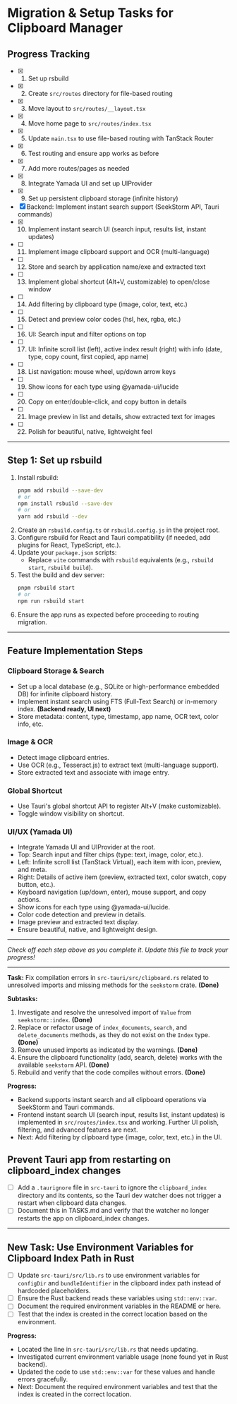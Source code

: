 # Migration & Setup Tasks for Clipboard Manager

## Progress Tracking

- [x] 1. Set up rsbuild
- [x] 2. Create `src/routes` directory for file-based routing
- [x] 3. Move layout to `src/routes/__layout.tsx`
- [x] 4. Move home page to `src/routes/index.tsx`
- [x] 5. Update `main.tsx` to use file-based routing with TanStack Router
- [x] 6. Test routing and ensure app works as before
- [x] 7. Add more routes/pages as needed
- [x] 8. Integrate Yamada UI and set up UIProvider
- [x] 9. Set up persistent clipboard storage (infinite history)
- [x] Backend: Implement instant search support (SeekStorm API, Tauri commands)
- [x] 10. Implement instant search UI (search input, results list, instant updates)
- [ ] 11. Implement image clipboard support and OCR (multi-language)
- [ ] 12. Store and search by application name/exe and extracted text
- [ ] 13. Implement global shortcut (Alt+V, customizable) to open/close window
- [ ] 14. Add filtering by clipboard type (image, color, text, etc.)
- [ ] 15. Detect and preview color codes (hsl, hex, rgba, etc.)
- [ ] 16. UI: Search input and filter options on top
- [ ] 17. UI: Infinite scroll list (left), active index result (right) with info (date, type, copy count, first copied, app name)
- [ ] 18. List navigation: mouse wheel, up/down arrow keys
- [ ] 19. Show icons for each type using @yamada-ui/lucide
- [ ] 20. Copy on enter/double-click, and copy button in details
- [ ] 21. Image preview in list and details, show extracted text for images
- [ ] 22. Polish for beautiful, native, lightweight feel

---

## Step 1: Set up rsbuild

1. Install rsbuild:
   ```sh
   pnpm add rsbuild --save-dev
   # or
   npm install rsbuild --save-dev
   # or
   yarn add rsbuild --dev
   ```
2. Create an `rsbuild.config.ts` or `rsbuild.config.js` in the project root.
3. Configure rsbuild for React and Tauri compatibility (if needed, add plugins for React, TypeScript, etc.).
4. Update your `package.json` scripts:
   - Replace `vite` commands with `rsbuild` equivalents (e.g., `rsbuild start`, `rsbuild build`).
5. Test the build and dev server:
   ```sh
   pnpm rsbuild start
   # or
   npm run rsbuild start
   ```
6. Ensure the app runs as expected before proceeding to routing migration.

---

## Feature Implementation Steps

### Clipboard Storage & Search

- Set up a local database (e.g., SQLite or high-performance embedded DB) for infinite clipboard history.
- Implement instant search using FTS (Full-Text Search) or in-memory index. **(Backend ready, UI next)**
- Store metadata: content, type, timestamp, app name, OCR text, color info, etc.

### Image & OCR

- Detect image clipboard entries.
- Use OCR (e.g., Tesseract.js) to extract text (multi-language support).
- Store extracted text and associate with image entry.

### Global Shortcut

- Use Tauri's global shortcut API to register Alt+V (make customizable).
- Toggle window visibility on shortcut.

### UI/UX (Yamada UI)

- Integrate Yamada UI and UIProvider at the root.
- Top: Search input and filter chips (type: text, image, color, etc.).
- Left: Infinite scroll list (TanStack Virtual), each item with icon, preview, and meta.
- Right: Details of active item (preview, extracted text, color swatch, copy button, etc.).
- Keyboard navigation (up/down, enter), mouse support, and copy actions.
- Show icons for each type using @yamada-ui/lucide.
- Color code detection and preview in details.
- Image preview and extracted text display.
- Ensure beautiful, native, and lightweight design.

---

_Check off each step above as you complete it. Update this file to track your progress!_

---

**Task:** Fix compilation errors in `src-tauri/src/clipboard.rs` related to unresolved imports and missing methods for the `seekstorm` crate. **(Done)**

**Subtasks:**

1. Investigate and resolve the unresolved import of `Value` from `seekstorm::index`. **(Done)**
2. Replace or refactor usage of `index_documents`, `search`, and `delete_documents` methods, as they do not exist on the `Index` type. **(Done)**
3. Remove unused imports as indicated by the warnings. **(Done)**
4. Ensure the clipboard functionality (add, search, delete) works with the available `seekstorm` API. **(Done)**
5. Rebuild and verify that the code compiles without errors. **(Done)**

**Progress:**

- Backend supports instant search and all clipboard operations via SeekStorm and Tauri commands.
- Frontend instant search UI (search input, results list, instant updates) is implemented in `src/routes/index.tsx` and working. Further UI polish, filtering, and advanced features are next.
- Next: Add filtering by clipboard type (image, color, text, etc.) in the UI.

## Prevent Tauri app from restarting on clipboard_index changes

- [ ] Add a `.taurignore` file in `src-tauri` to ignore the `clipboard_index` directory and its contents, so the Tauri dev watcher does not trigger a restart when clipboard data changes.
- [ ] Document this in TASKS.md and verify that the watcher no longer restarts the app on clipboard_index changes.

---

## New Task: Use Environment Variables for Clipboard Index Path in Rust

- [ ] Update `src-tauri/src/lib.rs` to use environment variables for `configDir` and `bundleIdentifier` in the clipboard index path instead of hardcoded placeholders.
- [ ] Ensure the Rust backend reads these variables using `std::env::var`.
- [ ] Document the required environment variables in the README or here.
- [ ] Test that the index is created in the correct location based on the environment.

**Progress:**

- Located the line in `src-tauri/src/lib.rs` that needs updating.
- Investigated current environment variable usage (none found yet in Rust backend).
- Updated the code to use `std::env::var` for these values and handle errors gracefully.
- Next: Document the required environment variables and test that the index is created in the correct location.
